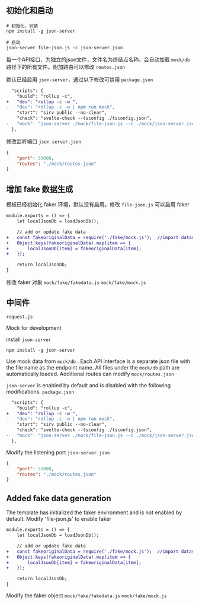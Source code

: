 <!--
 * @Author: Lin Ya
 * @Date: 2022-06-09 15:54:44
 * @LastEditors: Lin Ya
 * @LastEditTime: 2022-06-29 16:29:20
 * @Description: file content
-->
## 初始化和启动
```shell
# 初始化，安装
npm install -g json-server

# 启动
json-server file-json.js -c json-server.json
```
每一个API接口，为独立的json文件，文件名为终结点名称。会自动加载 `mock/db` 路径下的所有文件。附加路由可以修改 `routes.json`

默认已经启用 `json-server`，通过以下修改可禁用 `package.json`

```diff
  "scripts": {
    "build": "rollup -c",
+   "dev": "rollup -c -w ",
-   "dev": "rollup -c -w | npm run mock",
    "start": "sirv public --no-clear",
    "check": "svelte-check --tsconfig ./tsconfig.json",
-   "mock": "json-server ./mock/file-json.js --c ./mock/json-server.json"
  },
```

修改监听端口 `json-server.json`
```json
{
    "port": 53000,
    "routes": "./mock/routes.json"
}
```

## 增加 fake 数据生成
模板已经初始化 faker 环境，默认没有启用。修改 `file-json.js` 可以启用 faker
```diff
module.exports = () => {
    let localJsonDb = loadJsonDb();

    // add or update fake data
+   const fakeoriginalData = require('./fake/mock.js');  //import datas created in fakedata.js
+   Object.keys(fakeoriginalData).map(item => {
+       localJsonDb[item] = fakeoriginalData[item];
+   });

    return localJsonDb;
}
```
修改 faker 对象 `mock/fake/fakedata.js` `mock/fake/mock.js`

## 中间件
`request.js`


Mock for development

install `json-server`

```shell
npm install -g json-server
```
Use mock data from `mock/db` . 
Each API interface is a separate json file with the file name as the endpoint name. All files under the `mock/db` path are automatically loaded. Additional routes can modify `mock/routes.json`

`json-server` is enabled by default and is disabled with the following modifications. `package.json`

```diff
  "scripts": {
    "build": "rollup -c",
+   "dev": "rollup -c -w ",
-   "dev": "rollup -c -w | npm run mock",
    "start": "sirv public --no-clear",
    "check": "svelte-check --tsconfig ./tsconfig.json",
-   "mock": "json-server ./mock/file-json.js --c ./mock/json-server.json"
  },
```

Modify the listening port `json-server.json`
```json
{
    "port": 53000,
    "routes": "./mock/routes.json"
}
```

## Added fake data generation
The template has initialized the faker environment and is not enabled by default. Modify 'file-json.js' to enable faker
```diff
module.exports = () => {
    let localJsonDb = loadJsonDb();

    // add or update fake data
+   const fakeoriginalData = require('./fake/mock.js');  //import datas created in fakedata.js
+   Object.keys(fakeoriginalData).map(item => {
+       localJsonDb[item] = fakeoriginalData[item];
+   });

    return localJsonDb;
}
```
Modify the faker object `mock/fake/fakedata.js` `mock/fake/mock.js`
